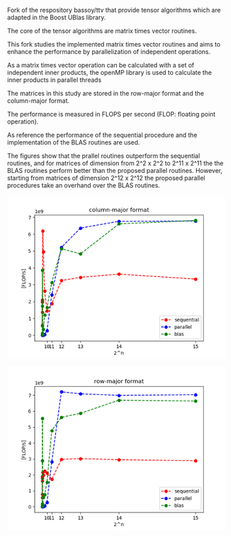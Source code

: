 Fork of the respository bassoy/ttv that provide tensor algorithms which are adapted in the Boost UBlas library.

The core of the tensor algorithms are matrix times vector routines. 

This fork studies the implemented matrix times vector routines and aims to enhance the performance by parallelization of independent operations.

As a matrix times vector operation can be calculated with a set of independent inner products, 
the openMP library is used to calculate the inner products in parallel threads 

The matrices in this study are stored in the row-major format and the column-major format.

The performance is measured in FLOPS per second (FLOP: floating point operation).

As reference the performance of the sequential procedure and the implementation of the BLAS routines are used.

The figures show that the prallel routines outperform the sequential routines,
and for matrices of dimension from 2^2 x 2^2 to 2^11 x 2^11 the the BLAS routines perform better than the proposed parallel routines.
However, starting from matrices of dimension 2^12 x 2^12 the proposed parallel procedures take an overhand over the BLAS routines.  

![mtv_col_blas](https://github.com/hrhee/ttv/blob/master/misc/mtv_col_blas.png)

![mtv_row_blas](https://github.com/hrhee/ttv/blob/master/misc/mtv_row_blas.png)
